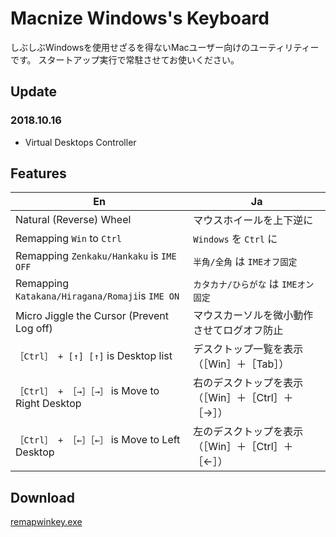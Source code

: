 # Macnize Windows's Keyboard

しぶしぶWindowsを使用せざるを得ないMacユーザー向けのユーティリティーです。
スタートアップ実行で常駐させてお使いください。

## Update

### 2018.10.16

- Virtual Desktops Controller

## Features

|                        En                        |                         Ja                         |
| ------------------------------------------------ | -------------------------------------------------- |
| Natural (Reverse) Wheel                          | マウスホイールを上下逆に                           |
| Remapping `Win` to `Ctrl`                        | `Windows` を `Ctrl` に                             |
| Remapping `Zenkaku/Hankaku` is `IME OFF`         | `半角/全角` は `IMEオフ固定`                       |
| Remapping `Katakana/Hiragana/Romaji`is `IME ON`  | `カタカナ/ひらがな` は `IMEオン固定`               |
| Micro Jiggle the Cursor (Prevent Log off)        | マウスカーソルを微小動作させてログオフ防止         |
| `［Ctrl］ + [↑] [↑]` is Desktop list             | デスクトップ一覧を表示（［Win］＋［Tab］）         |
| `［Ctrl］ + ［→］［→］` is Move to Right Desktop | 右のデスクトップを表示（［Win］＋［Ctrl］＋［→］） |
| `［Ctrl］ + ［←］［←］` is Move to Left Desktop  | 左のデスクトップを表示（［Win］＋［Ctrl］＋［←］） |

## Download

[remapwinkey.exe](https://github.com/pokkur/Macnize_Windows_Keyboard/blob/master/dist/remapwinkey.exe)